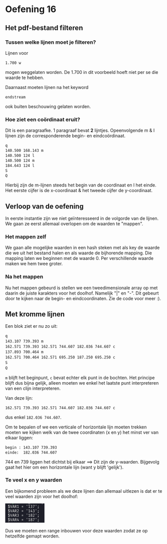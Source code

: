 # Oefening 16

## Het pdf-bestand filteren

### Tussen welke lijnen moet je filteren?

Lijnen voor

```pdf
1.700 w
```

mogen weggelaten worden. De 1.700 in dit voorbeeld hoeft niet per se die waarde te hebben.

Daarnaast moeten lijnen na het keyword

```pdf
endstream
```

ook buiten beschouwing gelaten worden.

### Hoe ziet een coördinaat eruit?

Dit is een paragraafke. 1 paragraaf bevat **2** lijntjes. Opeenvolgende m & l lijnen zijn de corresponderende begin- en eindcoördinaat.

```pdf
q
140.500 168.143 m
140.500 124 l
140.500 124 m
184.643 124 l
S
Q
```

Hierbij zijn de m-lijnen steeds het begin van de coordinaat en l het einde. Het eerste cijfer is de x-coordinaat & het tweede cijfer de y-coordinaat.

## Verloop van de oefening

In eerste instantie zijn we niet geïnteresseerd in de volgorde van de lijnen. We gaan ze eerst allemaal overlopen om de waarden te "mappen".

### Het mappen zelf

We gaan alle mogelijke waarden in een hash steken met als key de waarde die we uit het bestand halen en als waarde de bijhorende mapping. Die mapping laten we beginnen met de waarde 0. Per verschillende waarde maken we hem twee groter.

### Na het mappen

Nu het mappen gebeurd is stellen we een tweedimensionale array op met daarin de juiste karakters voor het doolhof. Namelijk "|" en "-". Dit gebeurt door te kijken naar de begin- en eindcoordinaten. Zie de code voor meer :).

## Met kromme lijnen

Een blok ziet er nu zo uit:

```txt
q
143.107 739.393 m
162.571 739.393 162.571 744.607 182.036 744.607 c
137.893 700.464 m
162.571 700.464 162.571 695.250 187.250 695.250 c
S
Q
```

`m` blijft het beginpunt, `c` bevat echter elk punt in de bochten.
Het principe blijft dus bijna gelijk, alleen moeten we enkel
het laatste punt interpreteren van een clijn interpreteren.

Van deze lijn:

```
162.571 739.393 162.571 744.607 182.036 744.607 c
```

dus enkel `182.036 744.607`.

Om te bepalen of we een verticale of horizontale lijn moeten trekken
moeten we kijken welk van de twee coordinaten (x en y) het minst ver van
elkaar liggen:

```
begin : 143.107 739.393
einde:  182.036 744.607
```

744 en 739 liggen het dichtst bij elkaar ==> Dit zijn de y-waarden.
Bijgevolg gaat het hier om een horizontale lijn (want y blijft 'gelijk').

### Te veel x en y waarden

Een bijkomend probleem als we deze lijnen dan allemaal
uitlezen is dat er te veel waarden zijn voor het doolhof:

![](2019-06-09-16-15-40.png)

Dus we moeten een range inbouwen voor deze waarden zodat ze op hetzelfde gemapt
worden.
